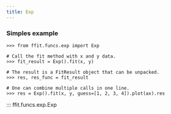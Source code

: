 ```yaml
---
title: Exp
---
```


### Simples example

```
>>> from ffit.funcs.exp import Exp

# Call the fit method with x and y data.
>>> fit_result = Exp().fit(x, y)

# The result is a FitResult object that can be unpacked.
>>> res, res_func = fit_result

# One can combine multiple calls in one line.
>>> res = Exp().fit(x, y, guess=[1, 2, 3, 4]).plot(ax).res
```

<!-- prettier-ignore -->
::: ffit.funcs.exp.Exp

